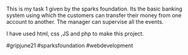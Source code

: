 This is my task 1 given by the sparks foundation.
Its the basic banking system using which the customers can transfer their money from one account to another.
The manager can supervise all the events.

I have used html, css ,JS and php to make this project.

#gripjune21
#sparksfoundation
#webdevelopment
